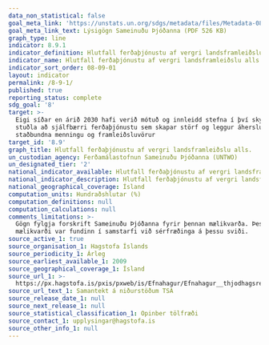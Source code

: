 ```yaml
---
data_non_statistical: false
goal_meta_link: 'https://unstats.un.org/sdgs/metadata/files/Metadata-08-09-01.pdf'
goal_meta_link_text: Lýsigögn Sameinuðu Þjóðanna (PDF 526 KB)
graph_type: line
indicator: 8.9.1
indicator_definition: Hlutfall ferðaþjónustu af vergri landsframleiðslu alls.
indicator_name: Hlutfall ferðaþjónustu af vergri landsframleiðslu alls.
indicator_sort_order: 08-09-01
layout: indicator
permalink: /8-9-1/
published: true
reporting_status: complete
sdg_goal: '8'
target: >-
  Eigi síðar en árið 2030 hafi verið mótuð og innleidd stefna í því skyni að
  stuðla að sjálfbærri ferðaþjónustu sem skapar störf og leggur áherslu á
  staðbundna menningu og framleiðsluvörur
target_id: '8.9'
graph_title: Hlutfall ferðaþjónustu af vergri landsframleiðslu alls.
un_custodian_agency: Ferðamálastofnun Sameinuðu Þjóðanna (UNTWO)
un_designated_tier: '2'
national_indicator_available: Hlutfall ferðaþjónustu af vergri landsframleiðslu alls.
national_indicator_description: Hlutfall ferðaþjónustu af vergri landsframleiðslu alls.
national_geographical_coverage: Ísland
computation_units: Hundraðshlutar (%)
computation_definitions: null
computation_calculations: null
comments_limitations: >-
  Gögn fylgja forskrift Sameinuðu Þjóðanna fyrir þennan mælikvarða. Þessi
  mælikvarði var fundinn í samstarfi við sérfræðinga á þessu sviði.
source_active_1: true
source_organisation_1: Hagstofa Íslands
source_periodicity_1: Árleg
source_earliest_available_1: 2009
source_geographical_coverage_1: Ísland
source_url_1: >-
  https://px.hagstofa.is/pxis/pxweb/is/Efnahagur/Efnahagur__thjodhagsreikningar__ferdathjonustureikningar__ferdathjonustureikningar/SAM08008.px
source_url_text_1: Samantekt á niðurstöðum TSA
source_release_date_1: null
source_next_release_1: null
source_statistical_classification_1: Opinber tölfræði
source_contact_1: upplysingar@hagstofa.is
source_other_info_1: null
---
```

